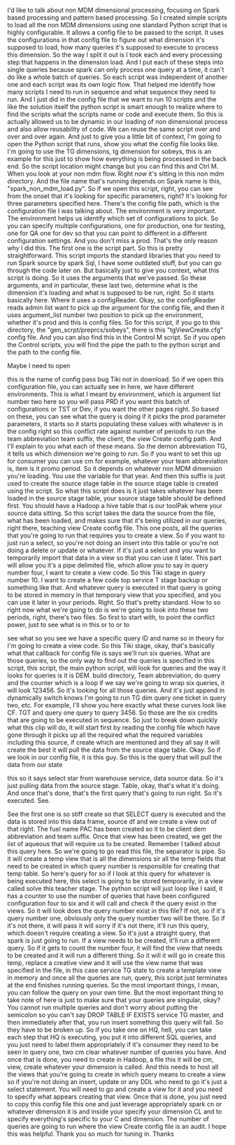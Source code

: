 
I'd like to talk about non MDM dimensional processing, 
focusing on Spark based processing and pattern based processing. 
So I created simple scripts to load all the non MDM dimensions using one standard Python script that is highly configurable. 
It allows a config file to be passed to the script. 
It uses the configurations in that config file to figure out what dimension it's supposed to load,
how many queries it's supposed to execute to process this dimension. 
So the way I split it out is I took each and every processing step that happens in the dimension load. 
And I put each of these steps into single queries because spark can only process one query at a time,
it can't do like a whole batch of queries. 
So each script was independent of another one and each script was its own logic flow. 
That helped me identify how many scripts I need to run in sequence and what sequence they need to run. 
And I just did in the config file that we want to run 10 scripts and the like the solution itself the python script is smart enough to realize where to find the scripts what the scripts name or code and execute them. 
So this is actually allowed us to be dynamic in our loading of non dimensional process and also allow reusability of code. 
We can reuse the same script over and over and over again. 
And just to give you a little bit of context, 
I'm going to open the Python script that runs, 
show you what the config file looks like. 
I'm going to use the TG dimensions, tg dimension for sobeys, this is an example for this just to show how everything is being processed in the back end. 
So the script location might change but you can find this and Ctrl M. 
When you look at your non mdm flow. 
Right now it's sitting in this non mdm directory. 
And the file name that's running depends on Spark name is this, "spark_non_mdm_load.py". 
So if we open this script, right, you can see from the onset that it's looking for specific parameters, right? 
It's looking for three parameters specified here. 
There's the config file path, which is the configuration file I was talking about. 
The environment is very important. 
The environment helps us identify which set of configurations to pick. 
So you can specify multiple configurations, one for production, one for testing, one for QA one for dev so that you can point to different in a different configuration settings. 
And you don't miss a prod. 
That's the only reason why I did this. 
The first one is the script part. 
So this is pretty straightforward. 
This script imports the standard libraries that you need to run Spark source by spark Sql, I have some outdated stuff, but you can go through the code later on. 
But basically just to give you context, what this script is doing. 
So it uses the arguments that we've passed. 
So these arguments, and in particular, these last two, determine what is the dimension it's loading and what is supposed to be run, right. 
So it starts basically here. 
Where it uses a configReader. 
Okay, so the configReader reads admin list want to pick up the argument for the config file, and then it uses argument_list number two position to pick up the environment, 
whether it's prod and this is config files. 
So for this script, if you go to this directory, the "gen_scrpt/preprcs/sobeys", there is this "tgViewCreate.cfg" config file. 
And you can also find this in the Control M script. 
So if you open the Control scripts, you will find the pipe the path to the python script and the path to the config file. 

Maybe I need to open

this is the name of config pass bug Tiki not in download. So if we open this configuration file, you can actually see in here, we have different environments. This is what I meant by environment, which is argument list number two here so you will pass PRD if you want this batch of configurations or TST or Dev, if you want the other pages right. So based on these, you can see what the query is doing if it picks the prod parameter parameters, it starts so it starts populating these values with whatever is in the config right so this conflict rate against number of periods to run the team abbreviation team suffix, the client, the view Create config path. And I'll explain to you what each of these means. So the demon abbreviation TG, it tells us which dimension we're going to run. So if you want to set this up for consumer you can use cm for example, whatever your team abbreviation is, item is it promo period. So it depends on whatever non MDM dimension you're loading. You use the variable for that year. And then this suffix is just used to create the source stage table in the source stage table is created using the script. So what this script does is it just takes whatever has been loaded in the source stage table, your source stage table should be defined first. You should have a Hadoop a hive table that is our toolPak where your source data sitting. So this script takes the data the source from the file, what has been loaded, and makes sure that it's being utilized in our queries, right there, teaching view Create config file. This one posts, all the queries that you're going to run that requires you to create a view. So if you want to just run a select, so you're not doing an insert into this table or you're not doing a delete or update or whatever. If it's just a select and you want to temporarily import that data in a view so that you can use it later. This part will allow you it's a pipe delimited file, which allow you to say in query number four, I want to create a view code. So this Tiki stage in query number 10. I want to create a few code top service T stage backup or something like that. And whatever query is executed in that query is going to be stored in memory in that temporary view that you specified, and you can use it later in your periods. Right. So that's pretty standard. How to so right now what we're going to do is we're going to look into these two periods, right, there's two files. So first to start with, to point the conflict power, just to see what is in this or to or to


see what so you see we have a specific query ID and name so in theory for I'm going to create a view code. So this Tiki stage, okay, that's basically what that callback for config file is says we'll run six queries. What are those queries, so the only way to find out the queries is specified in this script, this script, the main python script, will look for queries and the way it looks for queries is it is DEM. build directory, Team abbreviation, do query and the counter which is a loop if we say we're going to wrap six queries, it will look 123456. So it's looking for all those queries. And it's just append in dynamically switch knows I'm going to run TG dim query one ticket in query two, etc. For example, I'll show you here exactly what these curves look like CF. TGT and query one query to query 3456. So those are the six credits that are going to be executed in sequence. So just to break down quickly what this clip will do, it will start first by reading the config file which have gone through it picks up all the required what the required variables including this source, if create which are mentioned and they all say it will create the best it will pull the data from the source stage table. Okay. So if we look in our config file, it is this guy. So this is the query that will pull the data from our state


this so it says select star from warehouse service, data source data. So it's just pulling data from the source stage. Table, okay, that's what it's doing. And once that's done, that's the first query that's going to run right. So it's executed. See.


See the first one is so stiff create so that SELECT query is executed and the data is stored into this data frame, source df and we create a view out of that right. The fuel name PAC has been created so it to be client dem abbreviation and team suffix. Once that view has been created, we get the list of aqueous that will require us to be created. Remember I talked about this query here. So we're going to go read this file, the separator is pipe. So it will create a temp view that is all the dimensions sir all the temp fields that need to be created in which query number is responsible for creating that temp table. So here's query for so if I look at this query for whatever is being executed here, this select is going to be stored temporarily, in a view called solve this teacher stage. The python script will just loop like I said, it has a counter to use the number of queries that have been configured configuration four to six and it will call and check if the query exist in the views. So it will look does the query number exist in this file? If not, so if it's query number one, obviously only the query number two will be there. So if it's not there, it will pass it will sorry if it's not there, it'll run this query, which doesn't require creating a view. So it's just a straight query, that spark is just going to run. If a view needs to be created, it'll run a different query. So if it gets to count the number four, it will find the view that needs to be created and it will run a different thing. So it will it will go in create this temp, replace a creative view and it will use the view name that was specified in the file, in this case service TG state to create a template view in memory and once all the queries are run, query, this script just terminates at the end finishes running queries. So the most important things, I mean, you can follow the query on your own time. But the most important thing to take note of here is just to make sure that your queries are singular, okay? You cannot run multiple queries and don't worry about putting the semicolon so you can't say DROP TABLE IF EXISTS service TG master, and then immediately after that, you run insert something this query will fail. So they have to be broken up. So if you take one on HQ, hell, you can take each step that HQ is executing, you put it into different SQL queries, and you just need to label them appropriately if it's consumer they need to be seen in query one, two cm clear whatever number of queries you have. And once that is done, you need to create in Hadoop, a file this it will be cm, view, create whatever your dimension is called. And this needs to host all the views that you're going to create in which query means to create a view so if you're not doing an insert, update or any DDL who need to go it's just a select statement. You will need to go and create a view for it and you need to specify what appears creating that view. Once that is done, you just need to copy this config file this one and just leverage appropriately spark cn or whatever dimension it is and inside your specify your dimension CL and to specify everything's specific to your C and dimension. The number of queries are going to run where the view Create config file is an audit. I hope this was helpful. Thank you so much for tuning in. Thanks